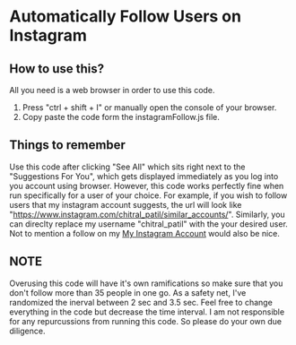 # Automatically Follow Users on Instagram
## How to use this?
All you need is a web browser in order to use this code. 
1. Press "ctrl + shift + I" or manually open the console of your browser.
2. Copy paste the code form the instagramFollow.js file.

## Things to remember
Use this code after clicking "See All" which sits right next to the "Suggestions For You", which gets displayed immediately as you log into you account using browser.
However, this code works perfectly fine when run specifically for a user of your choice. For example, if you wish to follow users that my instagram account suggests, the url will look like "https://www.instagram.com/chitral_patil/similar_accounts/". Similarly, you can direclty replace my username "chitral_patil" with the your desired user. Not to mention a follow on my <a href="https://www.instagram.com/chitral_patil/">My Instagram Account</a> would also be nice. 

## NOTE  
Overusing this code will have it's own ramifications so make sure that you don't follow more than 35 people in one go. 
As a safety net, I've randomized the inerval between 2 sec and 3.5 sec. Feel free to change everything in the code but decrease the time interval.
I am not responsible for any repurcussions from running this code. So please do your own due diligence. 


